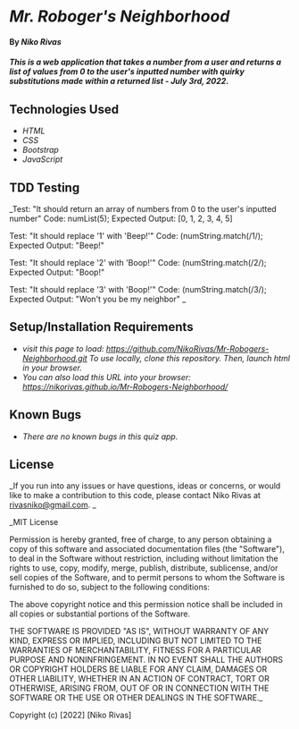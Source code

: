# _Mr. Roboger's Neighborhood_

#### By _**Niko Rivas**_

#### _This is a web application that takes a number from a user and returns a list of values from 0 to the user's inputted number with quirky substitutions made within a returned list - July 3rd, 2022._

## Technologies Used

- _HTML_
- _CSS_
- _Bootstrap_
- _JavaScript_

## TDD Testing

\_Test: "It should return an array of numbers from 0 to the user's inputted number"
Code: numList(5);
Expected Output: [0, 1, 2, 3, 4, 5]

Test: "It should replace '1' with 'Beep!'"
Code: (numString.match(/1/);
Expected Output: "Beep!"

Test: "It should replace '2' with 'Boop!'"
Code: (numString.match(/2/);
Expected Output: "Boop!"

Test: "It should replace '3' with 'Boop!'"
Code: (numString.match(/3/);
Expected Output: "Won't you be my neighbor" \_

## Setup/Installation Requirements

- _visit this page to load: https://github.com/NikoRivas/Mr-Robogers-Neighborhood.git_
  _To use locally, clone this repository._
  _Then, launch html in your browser._
- _You can also load this URL into your browser: https://nikorivas.github.io/Mr-Robogers-Neighborhood/_

## Known Bugs

- _There are no known bugs in this quiz app._

## License

_If you run into any issues or have questions, ideas or concerns, or would like to make a contribution to this code, please contact Niko Rivas at rivasniko@gmail.com. _

\_MIT License

Permission is hereby granted, free of charge, to any person obtaining a copy of this software and associated documentation files (the "Software"), to deal in the Software without restriction, including without limitation the rights to use, copy, modify, merge, publish, distribute, sublicense, and/or sell copies of the Software, and to permit persons to whom the Software is furnished to do so, subject to the following conditions:

The above copyright notice and this permission notice shall be included in all copies or substantial portions of the Software.

THE SOFTWARE IS PROVIDED "AS IS", WITHOUT WARRANTY OF ANY KIND, EXPRESS OR IMPLIED, INCLUDING BUT NOT LIMITED TO THE WARRANTIES OF MERCHANTABILITY, FITNESS FOR A PARTICULAR PURPOSE AND NONINFRINGEMENT. IN NO EVENT SHALL THE AUTHORS OR COPYRIGHT HOLDERS BE LIABLE FOR ANY CLAIM, DAMAGES OR OTHER LIABILITY, WHETHER IN AN ACTION OF CONTRACT, TORT OR OTHERWISE, ARISING FROM, OUT OF OR IN CONNECTION WITH THE SOFTWARE OR THE USE OR OTHER DEALINGS IN THE SOFTWARE.\_

Copyright (c) [2022] [Niko Rivas]
